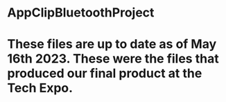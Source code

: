 # AppClipBluetoothProject
# These files are up to date as of May 16th 2023. These were the files that produced our final product at the Tech Expo. 
